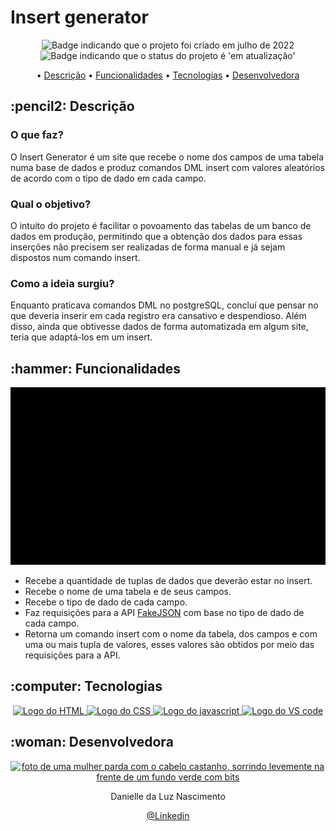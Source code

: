 # Insert generator

<p align="center">
    <img alt="Badge indicando que o projeto foi criado em julho de 2022" src="https://img.shields.io/badge/Data%20de%20cria%C3%A7%C3%A3o-Outubro%2F2022-blue">
    <img alt="Badge indicando que o status do projeto é 'em atualização'" src="https://img.shields.io/badge/Status-Concluído-yellow">
</p>

<p align="center">
    • <a href="#descricao">Descrição</a>
    • <a href="#funcionalidades">Funcionalidades</a>
    • <a href="#tecnologias">Tecnologias</a>
    • <a href="#Desenvolvedora">Desenvolvedora</a>
</p>


<h2 id="descricao">:pencil2: Descrição</h2>

### O que faz?

O Insert Generator é um site que recebe o nome dos campos de uma tabela numa base de dados e produz comandos DML insert com valores aleatórios de acordo com o tipo de dado em cada campo.

### Qual o objetivo?

O intuito do projeto é facilitar o povoamento das tabelas de um banco de dados em produção, permitindo que a obtenção dos dados para essas inserções não precisem ser realizadas de forma manual e já sejam dispostos num comando insert.

### Como a ideia surgiu?
Enquanto praticava comandos DML no postgreSQL, concluí que pensar no que deveria inserir em cada registro era cansativo e despendioso. Além disso, ainda que obtivesse dados de forma automatizada em algum site, teria que adaptá-los em um insert.


<h2 id="funcionalidades">:hammer: Funcionalidades</h2>
<center>
    <img src="src/README/funcionalidades.gif">
</center>

- Recebe a quantidade de tuplas de dados que deverão estar no insert.
- Recebe o nome de uma tabela e de seus campos.
- Recebe o tipo de dado de cada campo.
- Faz requisições para a API <a href="https://fakejson.com/">FakeJSON</a> com base no tipo de dado de cada campo.
- Retorna um comando insert com o nome da tabela, dos campos e com uma ou mais tupla de valores, esses valores são obtidos por meio das requisições para a API.


<h2 id="tecnologias">:computer: Tecnologias</h2>
<p align="center">
    <a href="https://www.w3.org/html/">
    <img alt="Logo do HTML" src="https://img.icons8.com/color/48/000000/html-5--v1.png">
  </a>
  <a href="https://www.w3.org/Style/CSS/Overview.en.html">
    <img alt="Logo do CSS" src="https://img.icons8.com/color/48/000000/css3.png">
  </a>
  <a href="https://www.javascript.com/">
    <img alt="Logo do javascript" src="https://img.icons8.com/color/48/000000/javascript--v1.png">
  </a>
  <a href="https://code.visualstudio.com/">
    <img alt="Logo do VS code" src="https://img.icons8.com/color/48/000000/visual-studio-code-2019.png">
  </a>
</p>

<h2 id="Desenvolvedora">:woman: Desenvolvedora</h2>

<p align="center">
  <a href="https://github.com/Danielle-Luz">
    <img width="120px" src="https://avatars.githubusercontent.com/u/99164019?v=4" alt="foto de uma mulher parda com o cabelo castanho, sorrindo levemente na frente de um fundo verde com bits">
  </a>
</p>

<p align="center">
Danielle da Luz Nascimento
</p>

<p align="center">
<a href="https://www.linkedin.com/in/danielle-da-luz-nascimento/">@Linkedin</a>
</p>

